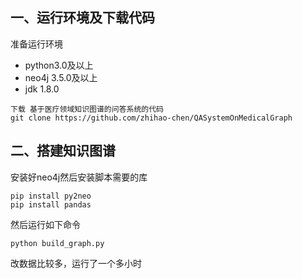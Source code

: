 ## 一、运行环境及下载代码

准备运行环境

- python3.0及以上
- neo4j 3.5.0及以上
- jdk 1.8.0

```
下载 基于医疗领域知识图谱的问答系统的代码
git clone https://github.com/zhihao-chen/QASystemOnMedicalGraph
```

## 二、搭建知识图谱

安装好neo4j然后安装脚本需要的库

```
pip install py2neo
pip install pandas
```

然后运行如下命令

```
python build_graph.py 
```

改数据比较多，运行了一个多小时